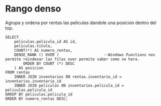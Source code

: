 # Rango denso

Agrupa y ordena por rentas las peliculas dandole una posicion dentro del top.

    SELECT
        peliculas.pelicula_id AS id,
        peliculas.titulo,
        COUNT(*) AS numero_rentas,
        DENSE_RANK () OVER (					--Windows Functions nos permite reindexar las filas over permite saber como se hara.
            ORDER BY COUNT (*) DESC
        ) AS posicion
    FROM rentas
        INNER JOIN inventarios ON rentas.inventario_id = inventarios.inventario_id
        INNER JOIN peliculas ON inventarios.pelicula_id = peliculas.pelicula_id
    GROUP BY peliculas.pelicula_id
    ORDER BY numero_rentas DESC;